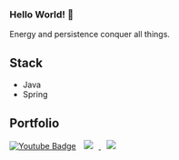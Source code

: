 ### Hello World! 👋

Energy and persistence conquer all things. 

## Stack

- Java
- Spring
## Portfolio

 [![Youtube Badge](https://img.shields.io/badge/Youtube-ff0000?style=flat-square&logo=youtube&link=https://www.youtube.com/channel/UC2sooVbjysJXfUi5si-UMtg)](https://www.youtube.com/channel/UC2sooVbjysJXfUi5si-UMtg)
<a href="https://www.instagram.com/jung1_song/">
    <img 
        src="http://img.shields.io/badge/-Instagram-black?style=flat&logo=Instagram&link=https://www.instagram.com/jung1_song/"
        style="height : auto; margin-left : 10px; margin-right : 10px;"/>
</a>
<a href="https://drow724.github.io/Blog/">
    <img 
        src="http://img.shields.io/badge/-Tech%20Blog-655ced?style=flat&logo=github&link=https://drow724.github.io/Blog/"
        style="height : auto; margin-left : 10px; margin-right : 10px;"/>
</a>
<!--
**drow724/drow724** is a ✨ _special_ ✨ repository because its `README.md` (this file) appears on your GitHub profile.

Here are some ideas to get you started:

- 🔭 I’m currently working on ...
- 🌱 I’m currently learning ...
- 👯 I’m looking to collaborate on ...
- 🤔 I’m looking for help with ...
- 💬 Ask me about ...
- 📫 How to reach me: ...
- 😄 Pronouns: ...
- ⚡ Fun fact: ...
-->
